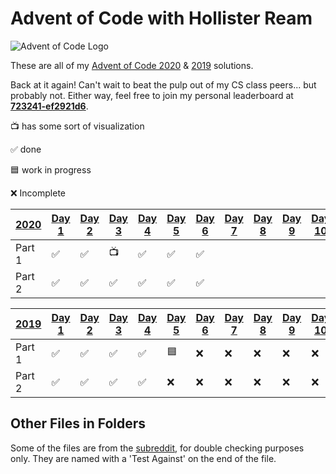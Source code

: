 # Advent of Code with Hollister Ream

![Advent of Code Logo](https://raw.githubusercontent.com/Hollikill/AdventOfCode2019/master/Images/Icon.png)

These are all of my [Advent of Code 2020](https://adventofcode.com/2020 "Advent of Code 2020") & [2019](https://adventofcode.com/2019 "Advent of Code 2019") solutions.

Back at it again! Can't wait to beat the pulp out of my CS class peers... but probably not. Either way, feel free to join my personal leaderboard at **[723241-ef2921d6](https://adventofcode.com/2020/leaderboard/private "Private Leaderboards")**.

📺 has some sort of visualization

✅ done

🟦 work in progress

❌ Incomplete

| [2020](https://adventofcode.com/2020 "Advent of Code 2020") | [Day 1](https://adventofcode.com/2020/day/1 "Day 1") | [Day 2](https://adventofcode.com/2020/day/2 "Day 2") | [Day 3](https://adventofcode.com/2020/day/3 "Day 3") | [Day 4](https://adventofcode.com/2020/day/4 "Day 4") | [Day 5](https://adventofcode.com/2020/day/5 "Day 5") | [Day 6](https://adventofcode.com/2020/day/6 "Day 6") | [Day 7](https://adventofcode.com/2020/day/7 "Day 7") | [Day 8](https://adventofcode.com/2020/day/8 "Day 8") | [Day 9](https://adventofcode.com/2020/day/9 "Day 9") | [Day 10](https://adventofcode.com/2020/day/10 "Day 10") | [Day 11](https://adventofcode.com/2020/day/11 "Day 11") | [Day 12](https://adventofcode.com/2020/day/12 "Day 12") | [Day 13](https://adventofcode.com/2020/day/13 "Day 13") | [Day 14](https://adventofcode.com/2020/day/14 "Day 14") | [Day 15](https://adventofcode.com/2020/day/15 "Day 15") | [Day 16](https://adventofcode.com/2020/day/16 "Day 16") | [Day 17](https://adventofcode.com/2020/day/17 "Day 17") | [Day 18](https://adventofcode.com/2020/day/18 "Day 18") | [Day 19](https://adventofcode.com/2020/day/19 "Day 19") | [Day 20](https://adventofcode.com/2020/day/20 "Day 20") | [Day 21](https://adventofcode.com/2020/day/21 "Day 21") | [Day 22](https://adventofcode.com/2020/day/22 "Day 22") | [Day 23](https://adventofcode.com/2020/day/23 "Day 23") | [Day 24](https://adventofcode.com/2020/day/24 "Day 24") | [Day 25](https://adventofcode.com/2020/day/25 "Day 25") |
| ----------------------------------------------------------- | ---------------------------------------------------- | ---------------------------------------------------- | ---------------------------------------------------- | ---------------------------------------------------- | ---------------------------------------------------- | ---------------------------------------------------- | ---------------------------------------------------- | ---------------------------------------------------- | ---------------------------------------------------- | ------------------------------------------------------- | ------------------------------------------------------- | ------------------------------------------------------- | ------------------------------------------------------- | ------------------------------------------------------- | ------------------------------------------------------- | ------------------------------------------------------- | ------------------------------------------------------- | ------------------------------------------------------- | ------------------------------------------------------- | ------------------------------------------------------- | ------------------------------------------------------- | ------------------------------------------------------- | ------------------------------------------------------- | ------------------------------------------------------- | ------------------------------------------------------- |
| Part 1                                                      | ✅                                                    | ✅                                                    | 📺                                                    | ✅                                                    | ✅                                                    | ✅                                                    |                                                      |                                                      |                                                      |                                                         |                                                         |                                                         |                                                         |                                                         |                                                         |                                                         |                                                         |                                                         |                                                         |                                                         |                                                         |                                                         |                                                         |                                                         |                                                         |
| Part 2                                                      | ✅                                                    | ✅                                                    | ✅                                                    | ✅                                                    | ✅                                                    | ✅                                                    |                                                      |                                                      |                                                      |                                                         |                                                         |                                                         |                                                         |                                                         |                                                         |                                                         |                                                         |                                                         |                                                         |                                                         |                                                         |                                                         |                                                         |                                                         |                                                         |

| [2019](https://adventofcode.com/2019 "Advent of Code 2019") | [Day 1](https://adventofcode.com/2019/day/1 "Day 1") | [Day 2](https://adventofcode.com/2019/day/2 "Day 2") | [Day 3](https://adventofcode.com/2019/day/3 "Day 3") | [Day 4](https://adventofcode.com/2019/day/4 "Day 4") | [Day 5](https://adventofcode.com/2019/day/5 "Day 5") | [Day 6](https://adventofcode.com/2019/day/6 "Day 6") | [Day 7](https://adventofcode.com/2019/day/7 "Day 7") | [Day 8](https://adventofcode.com/2019/day/8 "Day 8") | [Day 9](https://adventofcode.com/2019/day/9 "Day 9") | [Day 10](https://adventofcode.com/2019/day/10 "Day 10") | [Day 11](https://adventofcode.com/2019/day/11 "Day 11") | [Day 12](https://adventofcode.com/2019/day/12 "Day 12") | [Day 13](https://adventofcode.com/2019/day/13 "Day 13") | [Day 14](https://adventofcode.com/2019/day/14 "Day 14") | [Day 15](https://adventofcode.com/2019/day/15 "Day 15") | [Day 16](https://adventofcode.com/2019/day/16 "Day 16") | [Day 17](https://adventofcode.com/2019/day/17 "Day 17") | [Day 18](https://adventofcode.com/2019/day/18 "Day 18") | [Day 19](https://adventofcode.com/2019/day/19 "Day 19") | [Day 20](https://adventofcode.com/2019/day/20 "Day 20") | [Day 21](https://adventofcode.com/2019/day/21 "Day 21") | [Day 22](https://adventofcode.com/2019/day/22 "Day 22") | [Day 23](https://adventofcode.com/2019/day/23 "Day 23") | [Day 24](https://adventofcode.com/2019/day/24 "Day 24") | [Day 25](https://adventofcode.com/2019/day/25 "Day 25") |
| ----------------------------------------------------------- | ---------------------------------------------------- | ---------------------------------------------------- | ---------------------------------------------------- | ---------------------------------------------------- | ---------------------------------------------------- | ---------------------------------------------------- | ---------------------------------------------------- | ---------------------------------------------------- | ---------------------------------------------------- | ------------------------------------------------------- | ------------------------------------------------------- | ------------------------------------------------------- | ------------------------------------------------------- | ------------------------------------------------------- | ------------------------------------------------------- | ------------------------------------------------------- | ------------------------------------------------------- | ------------------------------------------------------- | ------------------------------------------------------- | ------------------------------------------------------- | ------------------------------------------------------- | ------------------------------------------------------- | ------------------------------------------------------- | ------------------------------------------------------- | ------------------------------------------------------- |
| Part 1                                                      | ✅                                                    | ✅                                                    | ✅                                                    | ✅                                                    | 🟦                                                    | ❌                                                    | ❌                                                    | ❌                                                    | ❌                                                    | ❌                                                       | ❌                                                       | ❌                                                       | ❌                                                       | ❌                                                       | ❌                                                       | ❌                                                       | ❌                                                       | ❌                                                       | ❌                                                       | ❌                                                       | ❌                                                       | ❌                                                       | ❌                                                       | ❌                                                       | ❌                                                       |
| Part 2                                                      | ✅                                                    | ✅                                                    | ✅                                                    | ✅                                                    | ❌                                                    | ❌                                                    | ❌                                                    | ❌                                                    | ❌                                                    | ❌                                                       | ❌                                                       | ❌                                                       | ❌                                                       | ❌                                                       | ❌                                                       | ❌                                                       | ❌                                                       | ❌                                                       | ❌                                                       | ❌                                                       | ❌                                                       | ❌                                                       | ❌                                                       | ❌                                                       | ❌                                                       |

## Other Files in Folders

Some of the files are from the [subreddit](https://www.reddit.com/r/adventofcode/ "r/adventofcode"), for double checking purposes only. They are named with a 'Test Against' on the end of the file.
